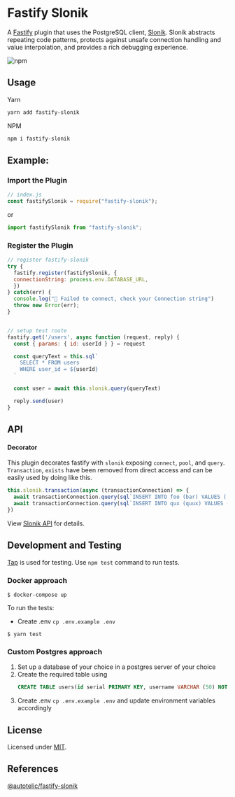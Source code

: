 # Fastify Slonik

A [Fastify](https://www.fastify.io/) plugin that uses the PostgreSQL client, [Slonik](https://www.npmjs.com/package/slonik). Slonik abstracts repeating code patterns, protects against unsafe connection handling and value interpolation, and provides a rich debugging experience.

![npm](https://img.shields.io/npm/v/fastify-slonik?style=for-the-badge)

## Usage

Yarn

```sh
yarn add fastify-slonik
```

NPM

```sh
npm i fastify-slonik
```

## Example:

### Import the Plugin

```js
// index.js
const fastifySlonik = require("fastify-slonik");
```

or

```js
import fastifySlonik from "fastify-slonik";
```

### Register the Plugin

```js
// register fastify-slonik
try {
  fastify.register(fastifySlonik, {
  connectionString: process.env.DATABASE_URL,
  })
} catch(err) {
  console.log("🔴 Failed to connect, check your Connection string")
  throw new Error(err);
}


// setup test route
fastify.get('/users', async function (request, reply) {
  const { params: { id: userId } } = request

  const queryText = this.sql`
    SELECT * FROM users
    WHERE user_id = ${userId}
  `

  const user = await this.slonik.query(queryText)

  reply.send(user)
}
```

## API

#### Decorator

This plugin decorates fastify with `slonik` exposing `connect`, `pool`, and `query`.
`Transaction`, `exists` have been removed from direct access and can be easily used by doing like this.

```ts
this.slonik.transaction(async (transactionConnection) => {
  await transactionConnection.query(sql`INSERT INTO foo (bar) VALUES ('baz')`);
  await transactionConnection.query(sql`INSERT INTO qux (quux) VALUES ('quuz')`);
})
```

View [Slonik API](https://github.com/gajus/slonik#slonik-usage-api) for details.

## Development and Testing

[Tap](https://node-tap.org/) is used for testing. Use `npm test` command to run tests.

### Docker approach

```
$ docker-compose up
```

To run the tests:

- Create .env `cp .env.example .env`

```
$ yarn test
```

### Custom Postgres approach

1. Set up a database of your choice in a postgres server of your choice
2. Create the required table using
   ```sql
   CREATE TABLE users(id serial PRIMARY KEY, username VARCHAR (50) NOT NULL);
   ```
3. Create .env `cp .env.example .env` and update environment variables accordingly

## License

Licensed under [MIT](./LICENSE).

## References

[@autotelic/fastify-slonik](https://github.com/autotelic/fastify-slonik)
